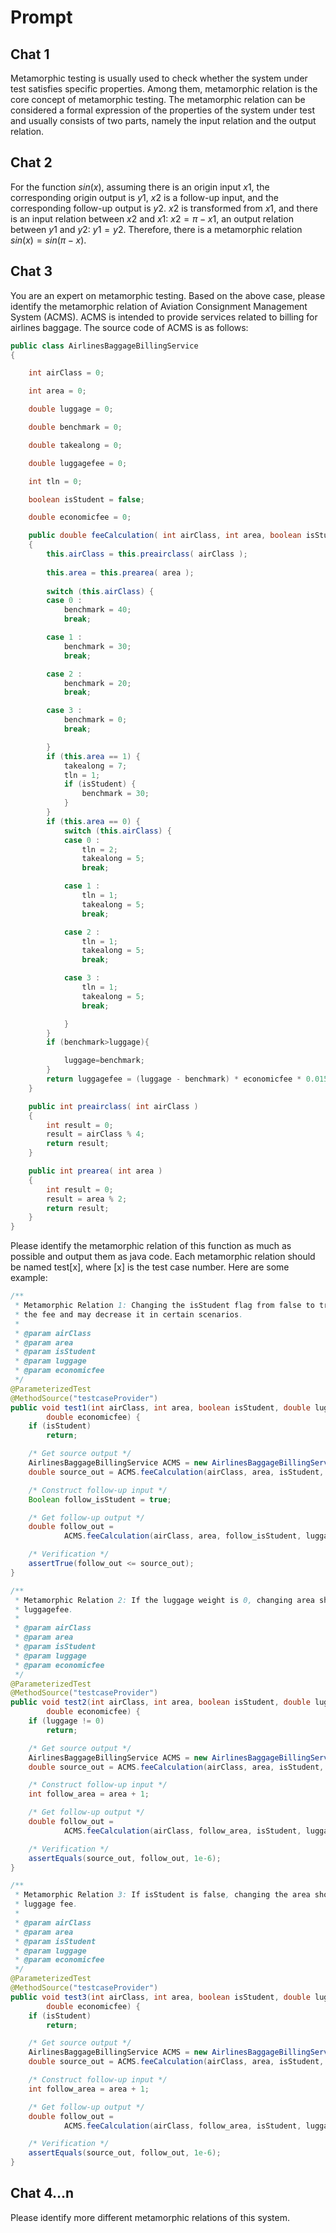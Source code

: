 # Prompt

## Chat 1

Metamorphic testing is usually used to check whether the system under test satisfies specific properties. Among them, metamorphic relation is the core concept of metamorphic testing. The metamorphic relation can be considered a formal expression of the properties of the system under test and usually consists of two parts, namely the input relation and the output relation.

## Chat 2

For the function $sin(x)$, assuming there is an origin input $x1$, the corresponding origin output is $y1$, $x2$ is a follow-up input, and the corresponding follow-up output is $y2$. $x2$ is transformed from $x1$, and there is an input relation between $x2$ and $x1$: $x2=\pi-x1$, an output relation between $y1$ and $y2$: $y1=y2$. Therefore, there is a metamorphic relation $sin(x)=sin(\pi-x)$.

## Chat 3

You are an expert on metamorphic testing. Based on the above case, please identify the metamorphic relation of Aviation Consignment Management System (ACMS). ACMS is intended to provide services related to billing for airlines baggage. The source code of ACMS is as follows:

```java
public class AirlinesBaggageBillingService
{

    int airClass = 0;

    int area = 0;

    double luggage = 0;

    double benchmark = 0;

    double takealong = 0;

    double luggagefee = 0;

    int tln = 0;

    boolean isStudent = false;

    double economicfee = 0;

    public double feeCalculation( int airClass, int area, boolean isStudent, double luggage, double economicfee )
    {
        this.airClass = this.preairclass( airClass );
        
        this.area = this.prearea( area );
        
        switch (this.airClass) {
        case 0 :
            benchmark = 40;
            break;

        case 1 :
            benchmark = 30;
            break;

        case 2 :
            benchmark = 20;
            break;

        case 3 :
            benchmark = 0;
            break;

        }
        if (this.area == 1) {
            takealong = 7;
            tln = 1;
            if (isStudent) {
                benchmark = 30;
            }
        }
        if (this.area == 0) {
            switch (this.airClass) {
            case 0 :
                tln = 2;
                takealong = 5;
                break;

            case 1 :
                tln = 1;
                takealong = 5;
                break;

            case 2 :
                tln = 1;
                takealong = 5;
                break;

            case 3 :
                tln = 1;
                takealong = 5;
                break;

            }
        }
        if (benchmark>luggage){ 

        	luggage=benchmark;
        }
        return luggagefee = (luggage - benchmark) * economicfee * 0.015;
    }

    public int preairclass( int airClass )
    {
        int result = 0;
        result = airClass % 4;
        return result;
    }

    public int prearea( int area )
    {
        int result = 0;
        result = area % 2;
        return result;
    }
}
```

Please identify the metamorphic relation of this function as much as possible and output them as java code. Each metamorphic relation should be named test[x], where [x] is the test case number. Here are some example:

```java
/**
 * Metamorphic Relation 1: Changing the isStudent flag from false to true should not increase
 * the fee and may decrease it in certain scenarios.
 *
 * @param airClass
 * @param area
 * @param isStudent
 * @param luggage
 * @param economicfee
 */
@ParameterizedTest
@MethodSource("testcaseProvider")
public void test1(int airClass, int area, boolean isStudent, double luggage,
        double economicfee) {
    if (isStudent)
        return;

    /* Get source output */
    AirlinesBaggageBillingService ACMS = new AirlinesBaggageBillingService();
    double source_out = ACMS.feeCalculation(airClass, area, isStudent, luggage, economicfee);

    /* Construct follow-up input */
    Boolean follow_isStudent = true;

    /* Get follow-up output */
    double follow_out =
            ACMS.feeCalculation(airClass, area, follow_isStudent, luggage, economicfee);

    /* Verification */
    assertTrue(follow_out <= source_out);
}

/**
 * Metamorphic Relation 2: If the luggage weight is 0, changing area should not affect the
 * luggagefee.
 *
 * @param airClass
 * @param area
 * @param isStudent
 * @param luggage
 * @param economicfee
 */
@ParameterizedTest
@MethodSource("testcaseProvider")
public void test2(int airClass, int area, boolean isStudent, double luggage,
        double economicfee) {
    if (luggage != 0)
        return;

    /* Get source output */
    AirlinesBaggageBillingService ACMS = new AirlinesBaggageBillingService();
    double source_out = ACMS.feeCalculation(airClass, area, isStudent, luggage, economicfee);

    /* Construct follow-up input */
    int follow_area = area + 1;

    /* Get follow-up output */
    double follow_out =
            ACMS.feeCalculation(airClass, follow_area, isStudent, luggage, economicfee);

    /* Verification */
    assertEquals(source_out, follow_out, 1e-6);
}

/**
 * Metamorphic Relation 3: If isStudent is false, changing the area should not affect the
 * luggage fee.
 *
 * @param airClass
 * @param area
 * @param isStudent
 * @param luggage
 * @param economicfee
 */
@ParameterizedTest
@MethodSource("testcaseProvider")
public void test3(int airClass, int area, boolean isStudent, double luggage,
        double economicfee) {
    if (isStudent)
        return;

    /* Get source output */
    AirlinesBaggageBillingService ACMS = new AirlinesBaggageBillingService();
    double source_out = ACMS.feeCalculation(airClass, area, isStudent, luggage, economicfee);

    /* Construct follow-up input */
    int follow_area = area + 1;

    /* Get follow-up output */
    double follow_out =
            ACMS.feeCalculation(airClass, follow_area, isStudent, luggage, economicfee);

    /* Verification */
    assertEquals(source_out, follow_out, 1e-6);
}
```

## Chat 4...n

Please identify more different metamorphic relations of this system.